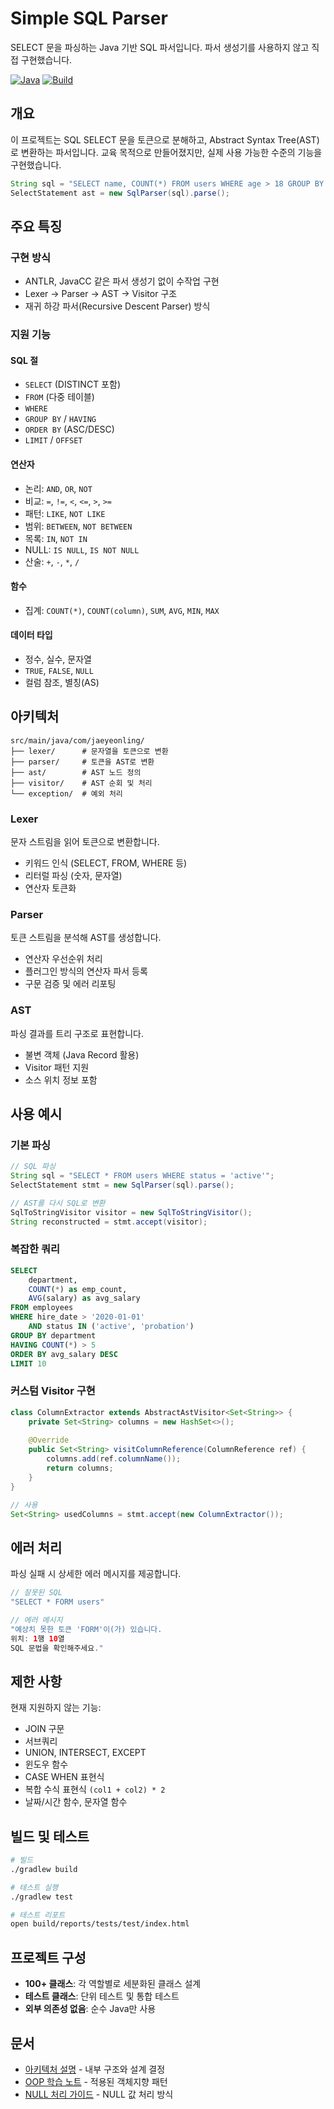 # Simple SQL Parser

SELECT 문을 파싱하는 Java 기반 SQL 파서입니다. 파서 생성기를 사용하지 않고 직접 구현했습니다.

[![Java](https://img.shields.io/badge/Java-21+-orange.svg)](https://openjdk.java.net/)
[![Build](https://img.shields.io/badge/Build-Gradle-blue.svg)](https://gradle.org/)

## 개요

이 프로젝트는 SQL SELECT 문을 토큰으로 분해하고, Abstract Syntax Tree(AST)로 변환하는 파서입니다.
교육 목적으로 만들어졌지만, 실제 사용 가능한 수준의 기능을 구현했습니다.

```java
String sql = "SELECT name, COUNT(*) FROM users WHERE age > 18 GROUP BY name";
SelectStatement ast = new SqlParser(sql).parse();
```

## 주요 특징

### 구현 방식
- ANTLR, JavaCC 같은 파서 생성기 없이 수작업 구현
- Lexer → Parser → AST → Visitor 구조
- 재귀 하강 파서(Recursive Descent Parser) 방식

### 지원 기능

#### SQL 절
- `SELECT` (DISTINCT 포함)
- `FROM` (다중 테이블)
- `WHERE`
- `GROUP BY` / `HAVING`
- `ORDER BY` (ASC/DESC)
- `LIMIT` / `OFFSET`

#### 연산자
- 논리: `AND`, `OR`, `NOT`
- 비교: `=`, `!=`, `<`, `<=`, `>`, `>=`
- 패턴: `LIKE`, `NOT LIKE`
- 범위: `BETWEEN`, `NOT BETWEEN`
- 목록: `IN`, `NOT IN`
- NULL: `IS NULL`, `IS NOT NULL`
- 산술: `+`, `-`, `*`, `/`

#### 함수
- 집계: `COUNT(*)`, `COUNT(column)`, `SUM`, `AVG`, `MIN`, `MAX`

#### 데이터 타입
- 정수, 실수, 문자열
- `TRUE`, `FALSE`, `NULL`
- 컬럼 참조, 별칭(AS)

## 아키텍처

```
src/main/java/com/jaeyeonling/
├── lexer/      # 문자열을 토큰으로 변환
├── parser/     # 토큰을 AST로 변환
├── ast/        # AST 노드 정의
├── visitor/    # AST 순회 및 처리
└── exception/  # 예외 처리
```

### Lexer
문자 스트림을 읽어 토큰으로 변환합니다.
- 키워드 인식 (SELECT, FROM, WHERE 등)
- 리터럴 파싱 (숫자, 문자열)
- 연산자 토큰화

### Parser
토큰 스트림을 분석해 AST를 생성합니다.
- 연산자 우선순위 처리
- 플러그인 방식의 연산자 파서 등록
- 구문 검증 및 에러 리포팅

### AST
파싱 결과를 트리 구조로 표현합니다.
- 불변 객체 (Java Record 활용)
- Visitor 패턴 지원
- 소스 위치 정보 포함

## 사용 예시

### 기본 파싱
```java
// SQL 파싱
String sql = "SELECT * FROM users WHERE status = 'active'";
SelectStatement stmt = new SqlParser(sql).parse();

// AST를 다시 SQL로 변환
SqlToStringVisitor visitor = new SqlToStringVisitor();
String reconstructed = stmt.accept(visitor);
```

### 복잡한 쿼리
```sql
SELECT 
    department,
    COUNT(*) as emp_count,
    AVG(salary) as avg_salary
FROM employees
WHERE hire_date > '2020-01-01'
    AND status IN ('active', 'probation')
GROUP BY department
HAVING COUNT(*) > 5
ORDER BY avg_salary DESC
LIMIT 10
```

### 커스텀 Visitor 구현
```java
class ColumnExtractor extends AbstractAstVisitor<Set<String>> {
    private Set<String> columns = new HashSet<>();
    
    @Override
    public Set<String> visitColumnReference(ColumnReference ref) {
        columns.add(ref.columnName());
        return columns;
    }
}

// 사용
Set<String> usedColumns = stmt.accept(new ColumnExtractor());
```

## 에러 처리

파싱 실패 시 상세한 에러 메시지를 제공합니다.

```java
// 잘못된 SQL
"SELECT * FORM users"

// 에러 메시지
"예상치 못한 토큰 'FORM'이(가) 있습니다.
위치: 1행 10열
SQL 문법을 확인해주세요."
```

## 제한 사항

현재 지원하지 않는 기능:
- JOIN 구문
- 서브쿼리
- UNION, INTERSECT, EXCEPT
- 윈도우 함수
- CASE WHEN 표현식
- 복합 수식 표현식 `(col1 + col2) * 2`
- 날짜/시간 함수, 문자열 함수

## 빌드 및 테스트

```bash
# 빌드
./gradlew build

# 테스트 실행
./gradlew test

# 테스트 리포트
open build/reports/tests/test/index.html
```

## 프로젝트 구성

- **100+ 클래스**: 각 역할별로 세분화된 클래스 설계
- **테스트 클래스**: 단위 테스트 및 통합 테스트
- **외부 의존성 없음**: 순수 Java만 사용

## 문서

- [아키텍처 설명](ARCHITECTURE.md) - 내부 구조와 설계 결정
- [OOP 학습 노트](OOP_LEARNING.md) - 적용된 객체지향 패턴
- [NULL 처리 가이드](NULL_HANDLING_GUIDE.md) - NULL 값 처리 방식

